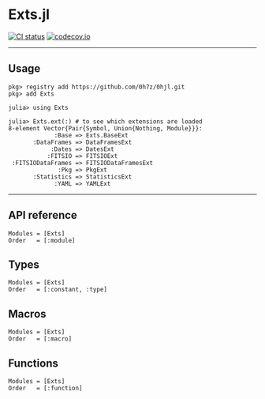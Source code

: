 # Exts.jl
[![CI status](https://github.com/0h7z/Exts.jl/actions/workflows/CI.yml/badge.svg)](https://github.com/0h7z/Exts.jl/actions/workflows/CI.yml)
[![codecov.io](https://codecov.io/gh/0h7z/Exts.jl/branch/master/graph/badge.svg)](https://app.codecov.io/gh/0h7z/Exts.jl)

*****
## Usage
```julia-repl
pkg> registry add https://github.com/0h7z/0hjl.git
pkg> add Exts
```

```jldoctest
julia> using Exts

julia> Exts.ext(:) # to see which extensions are loaded
8-element Vector{Pair{Symbol, Union{Nothing, Module}}}:
             :Base => Exts.BaseExt
       :DataFrames => DataFramesExt
            :Dates => DatesExt
           :FITSIO => FITSIOExt
 :FITSIODataFrames => FITSIODataFramesExt
              :Pkg => PkgExt
       :Statistics => StatisticsExt
             :YAML => YAMLExt
```

*****
## API reference
```@autodocs
Modules = [Exts]
Order   = [:module]
```

## Types
```@autodocs
Modules = [Exts]
Order   = [:constant, :type]
```

## Macros
```@autodocs
Modules = [Exts]
Order   = [:macro]
```

## Functions
```@autodocs
Modules = [Exts]
Order   = [:function]
```

